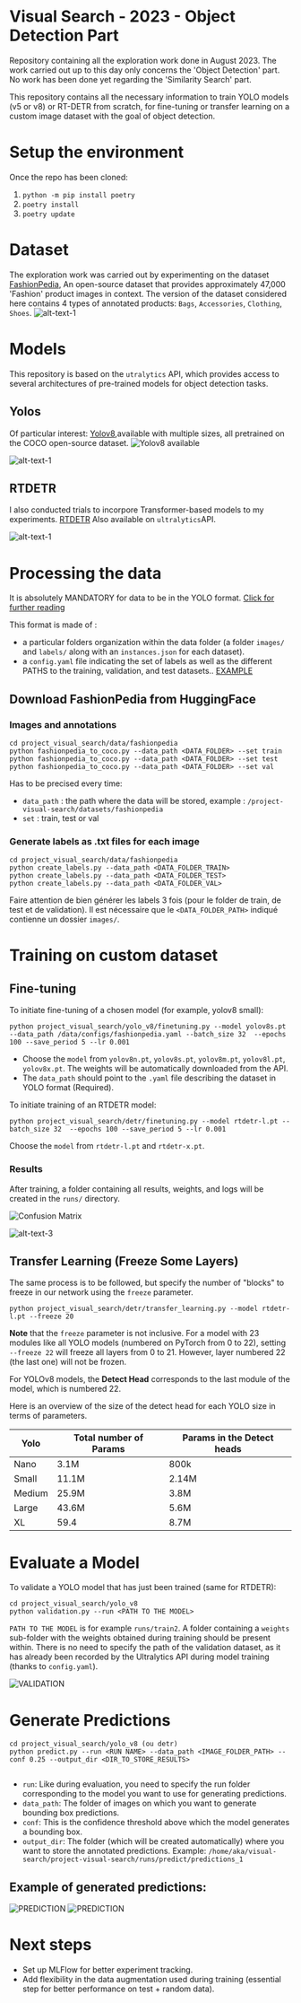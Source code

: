 # Visual Search - 2023 - Object Detection Part

Repository containing all the exploration work done in August 2023. The work carried out up to this day only concerns the 'Object Detection' part. No work has been done yet regarding the 'Similarity Search' part.

This repository contains all the necessary information to train YOLO models (v5 or v8) or RT-DETR from scratch, for fine-tuning or transfer learning on a custom image dataset with the goal of object detection.
 

# Setup the environment
Once the repo has been cloned:
1.  `python -m pip install poetry`
2.	`poetry install`
3.	`poetry update`

# Dataset

The exploration work was carried out by experimenting on the dataset [FashionPedia](https://huggingface.co/datasets/detection-datasets/fashionpedia_4_categories/viewer/detection-datasets--fashionpedia_4_categories/train?row=0), An open-source dataset that provides approximately 47,000 'Fashion' product images in context. The version of the dataset considered here contains 4 types of annotated products: `Bags`, `Accessories`, `Clothing`, `Shoes`.
![alt-text-1](rm_images/train_examples.png "Example of annotated images in training set")

# Models

This repository is based on the `utralytics` API, which provides access to several architectures of pre-trained models for object detection tasks.

## Yolos
Of particular interest: [Yolov8](https://docs.ultralytics.com/models/yolov8/),available with multiple sizes, all pretrained on the COCO open-source dataset.
![](rm_images/yolov8_archi.jpeg "Yolov8 available")


![alt-text-1](rm_images/yolo_sizes.png "Yolov8 available")

## RTDETR
I also conducted trials to incorpore Transformer-based models to my experiments. [RTDETR](https://docs.ultralytics.com/models/rtdetr/#overview) Also available on `ultralytics`API.

![alt-text-1](rm_images/rtdetr_archi.png "Yolov8 available")

# Processing the data

It is absolutely MANDATORY for data to be in the YOLO format. [Click for further reading](https://docs.ultralytics.com/datasets/detect/)

This format is made of :
- a particular folders organization within the data folder (a folder `images/` and `labels/` along with an `instances.json` for each dataset).
- a `config.yaml` file indicating the set of labels as well as the different PATHS to the training, validation, and test datasets.. [EXAMPLE](project_visual_search/data/configs/fashionpedia.yaml)

## Download FashionPedia from HuggingFace

### Images and annotations

```
cd project_visual_search/data/fashionpedia
python fashionpedia_to_coco.py --data_path <DATA_FOLDER> --set train
python fashionpedia_to_coco.py --data_path <DATA_FOLDER> --set test
python fashionpedia_to_coco.py --data_path <DATA_FOLDER> --set val
```
Has to be precised every time: 
- `data_path` : the path where the data will be stored, example : `/project-visual-search/datasets/fashionpedia`
- `set` : train, test or val

### Generate labels as .txt files for each image

```
cd project_visual_search/data/fashionpedia
python create_labels.py --data_path <DATA_FOLDER_TRAIN>
python create_labels.py --data_path <DATA_FOLDER_TEST> 
python create_labels.py --data_path <DATA_FOLDER_VAL> 
```

Faire attention de bien générer les labels 3 fois (pour le folder de train, de test et de validation). Il est nécessaire que le `<DATA_FOLDER_PATH>` indiqué contienne un dossier `images/`.






# Training on custom dataset

## Fine-tuning

To initiate fine-tuning of a chosen model (for example, yolov8 small):
```
python project_visual_search/yolo_v8/finetuning.py --model yolov8s.pt --data_path /data/configs/fashionpedia.yaml --batch_size 32  --epochs 100 --save_period 5 --lr 0.001 

```
- Choose the `model` from `yolov8n.pt`, `yolov8s.pt`, `yolov8m.pt`, `yolov8l.pt`, `yolov8x.pt`. The weights will be automatically downloaded from the API.
- The `data_path` should point to the `.yaml` file describing the dataset in YOLO format (Required).

To initiate training of an RTDETR model:

```
python project_visual_search/detr/finetuning.py --model rtdetr-l.pt --batch_size 32  --epochs 100 --save_period 5 --lr 0.001 

```
Choose the `model` from `rtdetr-l.pt` and `rtdetr-x.pt`.

### Results 
After training, a folder containing all results, weights, and logs will be created in the `runs/` directory.

![](rm_images/confusion_matrix_normalized.png "Confusion Matrix")

![alt-text-3](rm_images/PR_curve.png "Precision-Recall Curve")

## Transfer Learning (Freeze Some Layers)

The same process is to be followed, but specify the number of "blocks" to freeze in our network using the `freeze` parameter.

```
python project_visual_search/detr/transfer_learning.py --model rtdetr-l.pt --freeze 20

```
**Note** that the `freeze` parameter is not inclusive. For a model with 23 modules like all YOLO models (numbered on PyTorch from 0 to 22), setting `--freeze 22` will freeze all layers from 0 to 21. However, layer numbered 22 (the last one) will not be frozen.

For YOLOv8 models, the **Detect Head** corresponds to the last module of the model, which is numbered 22.

Here is an overview of the size of the detect head for each YOLO size in terms of parameters.

| Yolo    | Total number of Params | Params in the Detect heads |
| -------- | ------- | --------|
| Nano| 3.1M|   800k  |
| Small| 11.1M| 2.14M|
| Medium| 25.9M|  3.8M |
| Large| 43.6M|  5.6M |
| XL| 59.4| 8.7M  |

# Evaluate a Model

To validate a YOLO model that has just been trained (same for RTDETR):



```
cd project_visual_search/yolo_v8
python validation.py --run <PATH TO THE MODEL>
```

`PATH TO THE MODEL` is for example `runs/train2`. A folder containing a `weights` sub-folder with the weights obtained during training should be present within. There is no need to specify the path of the validation dataset, as it has already been recorded by the Ultralytics API during model training (thanks to `config.yaml`).

![](rm_images/exemple_validation.png "VALIDATION")

# Generate Predictions

```
cd project_visual_search/yolo_v8 (ou detr)
python predict.py --run <RUN NAME> --data_path <IMAGE_FOLDER_PATH> --conf 0.25 --output_dir <DIR_TO_STORE_RESULTS>
 
 ```
 - `run`: Like during evaluation, you need to specify the run folder corresponding to the model you want to use for generating predictions.
- `data_path`: The folder of images on which you want to generate bounding box predictions.
- `conf`: This is the confidence threshold above which the model generates a bounding box.
- `output_dir`: The folder (which will be created automatically) where you want to store the annotated predictions. Example: `/home/aka/visual-search/project-visual-search/runs/predict/predictions_1`

## Example of generated predictions:

 ![](rm_images/pred_generation_1.png "PREDICTION")
 ![](rm_images/pred_generation_2.png "PREDICTION")


 # Next steps

 - Set up MLFlow for better experiment tracking.
 - Add flexibility in the data augmentation used during training (essential step for better performance on test + random data).

 
